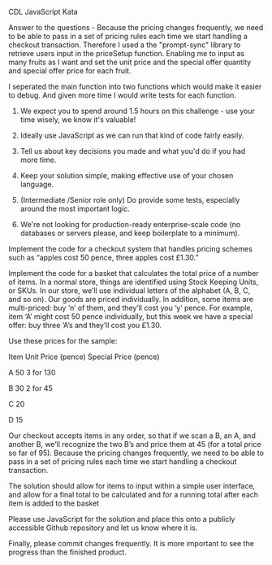 CDL JavaScript Kata

Answer to the questions - Because the pricing changes frequently, we need to be able to pass in a set of pricing rules each time we start handling a checkout transaction. Therefore I used a the "prompt-sync" library to retrieve users input in the priceSetup function. Enabling me to input as many fruits as I want and set the unit price and the special offer quantity and special offer price for each fruit.

I seperated the main function into two functions which would make it easier to debug. And given more time I would write tests for each function.

1. We expect you to spend around 1.5 hours on this challenge - use your time wisely, we know it's valuable!

2. Ideally use JavaScript as we can run that kind of code fairly easily.

3. Tell us about key decisions you made and what you'd do if you had more time.

4. Keep your solution simple, making effective use of your chosen language.

5. (Intermediate /Senior role only) Do provide some tests, especially around the most important logic.

6. We're not looking for production-ready enterprise-scale code (no databases or servers please, and keep boilerplate to a minimum).

Implement the code for a checkout system that handles pricing schemes such as “apples cost 50 pence, three apples cost £1.30.”

Implement the code for a basket that calculates the total price of a number of items. In a normal store, things are identified using Stock Keeping Units, or SKUs. In our store, we’ll use individual letters of the alphabet (A, B, C, and so on). Our goods are priced individually. In addition, some items are multi-priced: buy ‘n’ of them, and they’ll cost you ‘y’ pence. For example, item ‘A’ might cost 50 pence individually, but this week we have a special offer: buy three ‘A’s and they’ll cost you £1.30.

Use these prices for the sample:

Item Unit Price (pence) Special Price (pence)

A 50 3 for 130

B 30 2 for 45

C 20

D 15

Our checkout accepts items in any order, so that if we scan a B, an A, and another B, we’ll recognize the two B’s and price them at 45 (for a total price so far of 95). Because the pricing changes frequently, we need to be able to pass in a set of pricing rules each time we start handling a checkout transaction.

The solution should allow for items to input within a simple user interface, and allow for a final total to be calculated and for a running total after each item is added to the basket

Please use JavaScript for the solution and place this onto a publicly accessible Github repository and let us know where it is.

Finally, please commit changes frequently. It is more important to see the progress than the finished product.
